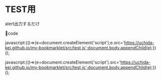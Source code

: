 # TEST用
alert出力するだけ

🔽code

javascript:(()=>{e=document.createElement('script');e.src='https://uchida-kei.github.io/my-bookmarklet/src/test.js';document.body.appendChild(e);})();

javascript:(()=>{e=document.createElement('script').src='https://uchida-kei.github.io/my-bookmarklet/src/test.js';document.body.appendChild(e);})();

